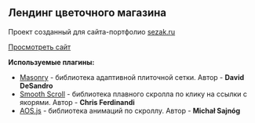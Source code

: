 ## Лендинг цветочного магазина

Проект созданный для сайта-портфолио [sezak.ru](https://sezak.ru/)

[Просмотреть сайт](https://lorsalio7.github.io/Floristics/dist/)

**Используемые плагины:**

- [Masonry](https://masonry.desandro.com/) - библиотека адаптивной плиточной сетки. Автор - **David DeSandro**
- [Smooth Scroll](https://github.com/cferdinandi/smooth-scroll/) - библиотека плавного скролла по клику на ссылки с якорями. Автор - **Chris Ferdinandi**
- [AOS.js](https://michalsnik.github.io/aos/) - библиотека анимаций по скроллу. Автор - **Michał Sajnóg**
